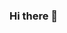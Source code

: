 ### Hi there 👋

<!--
**seongeun223/seongeun223** is a ✨ _special_ ✨ repository because its `README.md` (this file) appears on your GitHub profile.

Here are some ideas to get you started:

- 🔭 I’m currently working on ...
- 🌱 I’m currently learning ...
- 👯 I’m looking to collaborate on ...
- 🤔 I’m looking for help with ...
- 💬 Ask me about ...
- 📫 How to reach me: ...
- 😄 Pronouns: ...
- ⚡ Fun fact: ...
![myprofiles](	https://github-readme-stats.vercel.app/api?username={seongeun223}&theme=blue-green
![github](https://img.shields.io/badge/GitHub-100000?style=for-the-badge&logo=github&logoColor=white)
